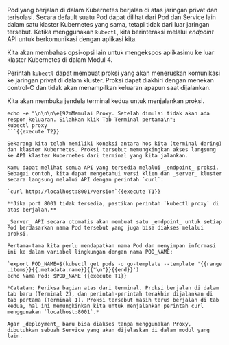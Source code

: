 Pod yang berjalan di dalam Kubernetes berjalan di atas jaringan privat dan terisolasi.
Secara default suatu Pod dapat dilihat dari Pod dan Service lain dalam satu klaster Kubernetes yang sama, tetapi tidak dari luar jaringan tersebut.
Ketika menggunakan `kubectl`, kita berinteraksi melalui _endpoint_ API untuk berkomunikasi dengan aplikasi kita.

Kita akan membahas opsi-opsi lain untuk mengekspos aplikasimu ke luar klaster Kubernetes di dalam Modul 4.

Perintah `kubectl` dapat membuat proksi yang akan meneruskan komunikasi ke jaringan privat di dalam kluster. Proksi dapat diakhiri dengan menekan control-C dan tidak akan menampilkan keluaran apapun saat dijalankan.

Kita akan membuka jendela terminal kedua untuk menjalankan proksi.

```
echo -e "\n\n\n\e[92mMemulai Proxy. Setelah dimulai tidak akan ada respon keluaran. Silahkan klik Tab Terminal pertama\n"; 
kubectl proxy
```{{execute T2}}

Sekarang kita telah memiliki koneksi antara hos kita (terminal daring) dan klaster Kubernetes. Proksi tersebut memungkingkan akses langsung ke API klaster Kubernetes dari terminal yang kita jalankan.

Kamu dapat melihat semua API yang tersedia melalui _endpoint_ proksi. Sebagai contoh, kita dapat mengetahui versi klien dan _server_ kluster secara langsung melalui API dengan perintah `curl`:

`curl http://localhost:8001/version`{{execute T1}}

**Jika port 8001 tidak tersedia, pastikan perintah `kubectl proxy` di atas berjalan.**

_Server_ API secara otomatis akan membuat satu _endpoint_ untuk setiap Pod berdasarkan nama Pod tersebut yang juga bisa diakses melalui proksi.

Pertama-tama kita perlu mendapatkan nama Pod dan menyimpan informasi ini ke dalam variabel lingkungan dengan nama POD_NAME:

`export POD_NAME=$(kubectl get pods -o go-template --template '{{range .items}}{{.metadata.name}}{{"\n"}}{{end}}')
echo Nama Pod: $POD_NAME`{{execute T1}}

*Catatan: Periksa bagian atas dari terminal. Proksi berjalan di dalam tab baru (Terminal 2), dan perintah-perintah terakhir dijalankan di tab pertama (Terminal 1). Proksi tersebut masih terus berjalan di tab kedua, hal ini memungkinkan kita untuk menjalankan perintah curl menggunakan `localhost:8001`.*

Agar _deployment_ baru bisa diakses tanpa menggunakan Proxy, dibutuhkan sebuah Service yang akan dijelaskan di dalam modul yang lain.